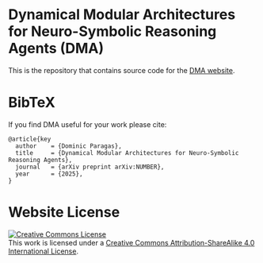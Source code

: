 # Dynamical Modular Architectures for Neuro-Symbolic Reasoning Agents (DMA)

This is the repository that contains source code for the [DMA website](https://paragasd.github.io/dma.github.io/).

# BibTeX
If you find DMA useful for your work please cite:
```
@article{key
  author    = {Dominic Paragas},
  title     = {Dynamical Modular Architectures for Neuro-Symbolic Reasoning Agents},
  journal   = {arXiv preprint arXiv:NUMBER},
  year      = {2025},
}
```

# Website License
<a rel="license" href="http://creativecommons.org/licenses/by-sa/4.0/"><img alt="Creative Commons License" style="border-width:0" src="https://i.creativecommons.org/l/by-sa/4.0/88x31.png" /></a><br />This work is licensed under a <a rel="license" href="http://creativecommons.org/licenses/by-sa/4.0/">Creative Commons Attribution-ShareAlike 4.0 International License</a>.
